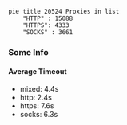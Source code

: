 
```mermaid
pie title 20524 Proxies in list
    "HTTP" : 15088
    "HTTPS": 4333
    "SOCKS" : 3661
```

### Some Info
#### Average Timeout

- mixed: 4.4s
- http: 2.4s
- https: 7.6s
- socks: 6.3s